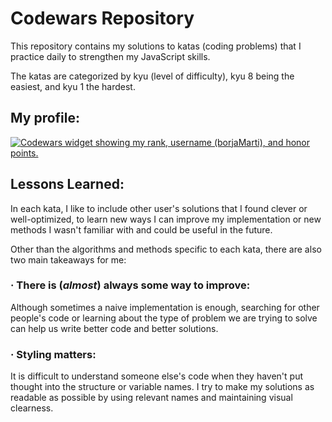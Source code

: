 # Codewars Repository

This repository contains my solutions to katas (coding problems) that I practice daily to strengthen my JavaScript skills. 

The katas are categorized by kyu (level of difficulty), kyu 8 being the easiest, and kyu 1 the hardest.

## My profile:

<a href="https://www.codewars.com/users/borjaMarti"><img src="https://www.codewars.com/users/borjaMarti/badges/large" alt="Codewars widget showing my rank, username (borjaMarti), and honor points."></a>

## Lessons Learned:

In each kata, I like to include other user's solutions that I found clever or well-optimized, to learn new ways I can improve my implementation or new methods I wasn't familiar with and could be useful in the future.

Other than the algorithms and methods specific to each kata, there are also two main takeaways for me:

### · There is (*almost*) always some way to improve: 

Although sometimes a naive implementation is enough, searching for other people's code or learning about the type of problem we are trying to solve can help us write better code and better solutions.

### · Styling matters: 

It is difficult to understand someone else's code when they haven't put thought into the structure or variable names. I try to make my solutions as readable as possible by using relevant names and maintaining visual clearness.